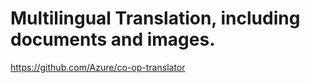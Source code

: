 # Multilingual Translation, including documents and images.

https://github.com/Azure/co-op-translator